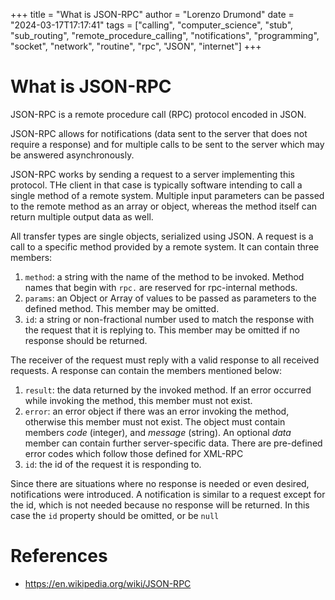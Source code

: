 +++
title = "What is JSON-RPC"
author = "Lorenzo Drumond"
date = "2024-03-17T17:17:41"
tags = ["calling",  "computer_science",  "stub",  "sub_routing",  "remote_procedure_calling",  "notifications",  "programming",  "socket",  "network",  "routine",  "rpc",  "JSON",  "internet"]
+++


# What is JSON-RPC
JSON-RPC is a remote procedure call (RPC) protocol encoded in JSON.

JSON-RPC allows for notifications (data sent to the server that does not require a response) and for multiple calls to be sent to the server which may be answered asynchronously.

JSON-RPC works by sending a request to a server implementing this protocol. THe client in that case is typically software intending to call a single method of a remote system. Multiple input parameters can be passed to the remote method as an array or object, whereas the method itself can return multiple output data as well.

All transfer types are single objects, serialized using JSON. A request is a call to a specific method provided by a remote system. It can contain three members:

1. `method`: a string with the name of the method to be invoked. Method names that begin with `rpc.` are reserved for rpc-internal methods.
2. `params`: an Object or Array of values to be passed as parameters to the defined method. This member may be omitted.
3. `id`: a string or non-fractional number used to match the response with the request that it is replying to. This member may be omitted if no response should be returned.

The receiver of the request must reply with a valid response to all received requests. A response can contain the members mentioned below:

1. `result`: the data returned by the invoked method. If an error occurred while invoking the method, this member must not exist.
2. `error`: an error object if there was an error invoking the method, otherwise this member must not exist. The object must contain members _code_ (integer), and _message_ (string). An optional _data_ member can contain further server-specific data. There are pre-defined error codes which follow those defined for XML-RPC
3. `id`: the id of the request it is responding to.

Since there are situations where no response is needed or even desired, notifications were introduced. A notification is similar to a request except for the id, which is not needed because no response will be returned. In this case the `id` property should be omitted, or be `null`

# References
- https://en.wikipedia.org/wiki/JSON-RPC
